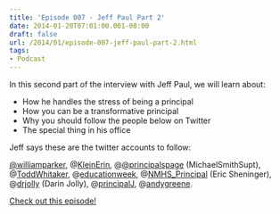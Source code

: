 ```yaml
---
title: 'Episode 007 - Jeff Paul Part 2'
date: 2014-01-20T07:01:00.001-08:00
draft: false
url: /2014/01/episode-007-jeff-paul-part-2.html
tags: 
- Podcast
---
```


  

In this second part of the interview with Jeff Paul, we will learn about:

*   How he handles the stress of being a principal
*   How you can be a transformative principal
*   Why you should follow the people below on Twitter
*   The special thing in his office

Jeff says these are the twitter accounts to follow:

[@williamparker](https://twitter.com/williamparker), @[KleinErin](https://twitter.com/KleinErin), @[@principalspage](https://twitter.com/principalspage) (MichaelSmithSupt), @[ToddWhitaker](https://twitter.com/ToddWhitaker), @[educationweek](https://twitter.com/educationweek), @[NMHS\_Principal](https://twitter.com/NMHS_Principal) (Eric Sheninger), @[drjolly](https://twitter.com/drjolly) (Darin Jolly), @[principalJ](https://twitter.com/principalJ), @[andygreene](https://twitter.com/andygreene).

  

[Check out this episode!](http://directory.libsyn.com/episode/index/id/2627388)